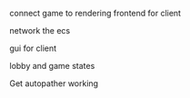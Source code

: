 connect game to rendering frontend for client

network the ecs

gui for client

lobby and game states

Get autopather working
